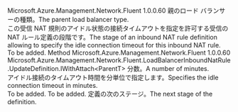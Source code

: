 <Type Name="IWithIdleTimeout&lt;ParentT&gt;" FullName="Microsoft.Azure.Management.Network.Fluent.LoadBalancerInboundNatRule.UpdateDefinition.IWithIdleTimeout&lt;ParentT&gt;">
  <TypeSignature Language="C#" Value="public interface IWithIdleTimeout&lt;ParentT&gt;" />
  <TypeSignature Language="ILAsm" Value=".class public interface auto ansi abstract IWithIdleTimeout`1&lt;ParentT&gt;" />
  <TypeSignature Language="DocId" Value="T:Microsoft.Azure.Management.Network.Fluent.LoadBalancerInboundNatRule.UpdateDefinition.IWithIdleTimeout`1" />
  <TypeSignature Language="VB.NET" Value="Public Interface IWithIdleTimeout(Of ParentT)" />
  <TypeSignature Language="F#" Value="type IWithIdleTimeout&lt;'ParentT&gt; = interface" />
  <AssemblyInfo>
    <AssemblyName>Microsoft.Azure.Management.Network.Fluent</AssemblyName>
    <AssemblyVersion>1.0.0.60</AssemblyVersion>
  </AssemblyInfo>
  <TypeParameters>
    <TypeParameter Name="ParentT" />
  </TypeParameters>
  <Interfaces />
  <Docs>
    <typeparam name="ParentT"><span data-ttu-id="ae194-101">親のロード バランサーの種類。</span><span class="sxs-lookup"><span data-stu-id="ae194-101">The parent load balancer type.</span></span></typeparam>
    <summary>
            <span data-ttu-id="ae194-102">この受信 NAT 規則のアイドル状態の接続タイムアウトを指定を許可する受信の NAT ルール定義の段階です。</span><span class="sxs-lookup"><span data-stu-id="ae194-102">The stage of an inbound NAT rule definition allowing to specify the idle connection timeout for this inbound NAT rule.</span></span>
            </summary>
    <remarks>To be added.</remarks>
  </Docs>
  <Members>
    <Member MemberName="WithIdleTimeoutInMinutes">
      <MemberSignature Language="C#" Value="public Microsoft.Azure.Management.Network.Fluent.LoadBalancerInboundNatRule.UpdateDefinition.IWithAttach&lt;ParentT&gt; WithIdleTimeoutInMinutes (int minutes);" />
      <MemberSignature Language="ILAsm" Value=".method public hidebysig newslot virtual instance class Microsoft.Azure.Management.Network.Fluent.LoadBalancerInboundNatRule.UpdateDefinition.IWithAttach`1&lt;!ParentT&gt; WithIdleTimeoutInMinutes(int32 minutes) cil managed" />
      <MemberSignature Language="DocId" Value="M:Microsoft.Azure.Management.Network.Fluent.LoadBalancerInboundNatRule.UpdateDefinition.IWithIdleTimeout`1.WithIdleTimeoutInMinutes(System.Int32)" />
      <MemberSignature Language="VB.NET" Value="Public Function WithIdleTimeoutInMinutes (minutes As Integer) As IWithAttach(Of ParentT)" />
      <MemberSignature Language="F#" Value="abstract member WithIdleTimeoutInMinutes : int -&gt; Microsoft.Azure.Management.Network.Fluent.LoadBalancerInboundNatRule.UpdateDefinition.IWithAttach&lt;'ParentT&gt;" Usage="iWithIdleTimeout.WithIdleTimeoutInMinutes minutes" />
      <MemberType>Method</MemberType>
      <AssemblyInfo>
        <AssemblyName>Microsoft.Azure.Management.Network.Fluent</AssemblyName>
        <AssemblyVersion>1.0.0.60</AssemblyVersion>
      </AssemblyInfo>
      <ReturnValue>
        <ReturnType>Microsoft.Azure.Management.Network.Fluent.LoadBalancerInboundNatRule.UpdateDefinition.IWithAttach&lt;ParentT&gt;</ReturnType>
      </ReturnValue>
      <Parameters>
        <Parameter Name="minutes" Type="System.Int32" />
      </Parameters>
      <Docs>
        <param name="minutes"><span data-ttu-id="ae194-103">分数。</span><span class="sxs-lookup"><span data-stu-id="ae194-103">A number of minutes.</span></span></param>
        <summary>
            <span data-ttu-id="ae194-104">アイドル接続のタイムアウト時間を分単位で指定します。</span><span class="sxs-lookup"><span data-stu-id="ae194-104">Specifies the idle connection timeout in minutes.</span></span>
            </summary>
        <returns>To be added.</returns>
        <remarks>To be added.</remarks>
        <return><span data-ttu-id="ae194-105">定義の次のステージ。</span><span class="sxs-lookup"><span data-stu-id="ae194-105">The next stage of the definition.</span></span></return>
      </Docs>
    </Member>
  </Members>
</Type>